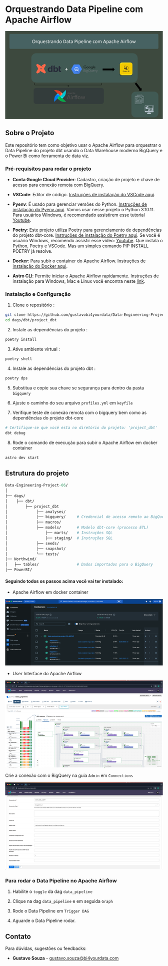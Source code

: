 # Orquestrando Data Pipeline com Apache Airflow

![img.png](image/Data-Engineering-Project-06.png)


## Sobre o Projeto

Este repositório tem como objetivo usar o Apache Airflow para orquestrar o Data Pipeline do projeto dbt usando o Data Warehouse moderno BigQuery e o Power Bi como ferramenta de data viz.

### Pré-requisitos para rodar o projeto

* **Conta Google Cloud Provider**: Cadastro, criação de projeto e chave de acesso para conexão remota com BigQuery.

* **VSCode**: Editor de código. [Instruções de instalação do VSCode aqui](https://code.visualstudio.com/download).

* **Pyenv**: É usado para gerenciar versões do Python. [Instruções de instalação do Pyenv aqui](https://github.com/pyenv/pyenv#installation). Vamos usar nesse projeto o Python 3.10.11. Para usuários Windows, é recomendado assistirem esse tutorial [Youtube](https://www.youtube.com/watch?v=TkcqjLu1dgA).

* **Poetry**: Este projeto utiliza Poetry para gerenciamento de dependências do projeto dbt-core. [Instruções de instalação do Poetry aqui](https://python-poetry.org/docs/#installation). Se você é usuário Windows, recomendo assistir esse vídeo: [Youtube](https://www.youtube.com/watch?v=BuepZYn1xT8). Que instala o Python, Poetry e VSCode. Mas um simples comando PIP INSTALL POETRY já resolve.

* **Docker**: Para subir o container do Apache Airflow. [Instruções de instalação do Docker aqui](https://www.docker.com/products/docker-desktop/).

* **Astro CLI**: Permite iniciar o Apache Airflow rapidamente. 
Instruções de instalação para Windows, Mac e Linux você encontra neste [link](https://github.com/astronomer/astro-cli).


### Instalação e Configuração

1. Clone o repositório :
```bash
git clone https://github.com/gustavobi4yourdata/Data-Engineering-Project-06.git
cd dags/dbt/project_dbt
```

2. Instale as dependências do projeto :
```bash
poetry install
```

3. Ative ambiente virtual :
```bash
poetry shell
```

4. Instale as dependências do projeto dbt :
```bash
poetry dps
```

5. Substitua e copie sua chave se segurança para dentro da pasta `bigquery`

6. Ajuste o caminho do seu arquivo `profiles.yml` em `keyfile`

7. Verifique teste de conexão remota com o bigquery bem como as dependências do projeto dbt-core
```bash
# Certifique-se que você esta no diretório do projeto: 'project_dbt'
dbt debug
```

8. Rode o comando de execução para subir o Apache Airflow em docker container 
```bash
astro dev start
```

## Estrutura do projeto
```graphql
Data-Engineering-Project-06/
│
├── dags/
│    ├── dbt/
│        ├── project_dbt            
│             ├── analyses/
│             ├── bigquery/     # Credencial de acesso remoto ao BigQuery
│             ├── macros/
│             ├── models/       # Modelo dbt-core (processo ETL)
│                 ├── marts/    # Instruções SQL
│                 ├── staging/  # Instruções SQL
│             ├── seeds/
│             ├── snapshot/
│             └── tests/
│── Northwind/
│   ├── tables/                 # Dados importados para o BigQuery
│── PowerBI/
```

#### Seguindo todos os passos acima você vai ter instalado:

* Apache Airflow em docker container

![img.png](image/docker-apache-airflow.png)

* User Interface do Apache Airflow

![img.png](image/user-interface-apache-airflow.png)


Crie a conexão com o BigQuery na guia `Admin` em `Connections` 

![img.png](image/connection-bigquery.png)

### Para rodar o Data Pipeline no Apache Airflow

1. Habilite o `toggle` da dag `data_pipeline`

2. Clique na dag `data_pipeline` e em seguida `Graph`

3. Rode o Data Pipeline em `Trigger DAG`

4. Aguarde o Data Pipeline rodar.


## Contato

Para dúvidas, sugestões ou feedbacks:

* **Gustavo Souza** - [gustavo.souza@bi4yourdata.com](mailto:gustavo.souza@bi4yourdata.com)



